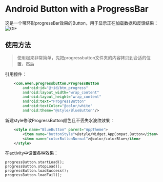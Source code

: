 # Android Button with a ProgressBar

这是一个带环形progressBar效果的Button，用于显示正在加载数据和反馈结果：  
![GIF](http://oxtf52ecv.bkt.clouddn.com/blog/181012/8Fef5dmfD0.gif)  

## 使用方法
> 使用起来非常简单，先把progressbutton文件夹的内容拷贝到合适的位置，然后   

引用控件：
```xml
    <com.even.progressbutton.ProgressButton
        android:id="@+id/btn_progress"
        android:layout_width="wrap_content"
        android:layout_height="wrap_content"
        android:text="ProgressButton"
        android:textColor="@color/white"
        android:theme="@style/BlueButton"/>
```
新建style修改ProgressButton颜色且不丢失水波纹效果：
```xml
    <style name="BlueButton" parent="AppTheme">
        <item name="buttonStyle">@style/Widget.AppCompat.Button</item>
        <item name="colorButtonNormal">@color/colorBlue</item>
    </style>
```
在activity中设置各种效果：
```
progressButton.startLoad();
progressButton.stopLoad();
progressButton.loadSuccess();
progressButton.loadFail();
```

